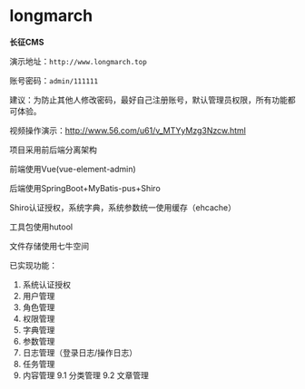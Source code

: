 # longmarch

**长征CMS**

演示地址：`http://www.longmarch.top`

账号密码：`admin/111111`

建议：为防止其他人修改密码，最好自己注册账号，默认管理员权限，所有功能都可体验。

视频操作演示：http://www.56.com/u61/v_MTYyMzg3Nzcw.html

项目采用前后端分离架构

前端使用Vue(vue-element-admin)

后端使用SpringBoot+MyBatis-pus+Shiro

Shiro认证授权，系统字典，系统参数统一使用缓存（ehcache）

工具包使用hutool

文件存储使用七牛空间

已实现功能：
1. 系统认证授权
2. 用户管理
3. 角色管理
4. 权限管理
5. 字典管理
6. 参数管理
7. 日志管理（登录日志/操作日志）
8. 任务管理
9. 内容管理
    9.1 分类管理
    9.2 文章管理
